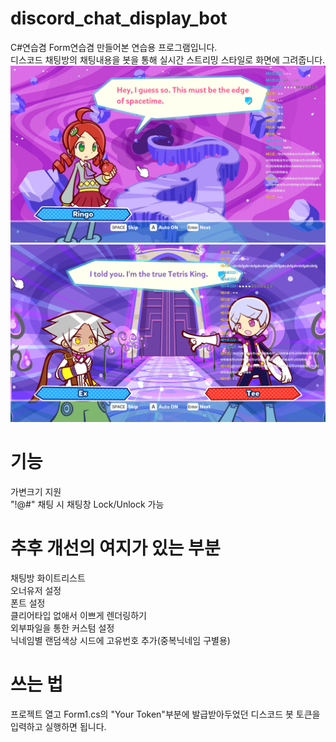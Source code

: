 # discord_chat_display_bot
C#연습겸 Form연습겸 만들어본 연습용 프로그램입니다. </br>
디스코드 채팅방의 채팅내용을 봇을 통해 실시간 스트리밍 스타일로 화면에 그려줍니다.
![이미지](https://github.com/politics-in-the-pond/discord_chat_display_bot/blob/photo/%EC%9D%B4%EB%AF%B8%EC%A7%80%206.png?raw=true)
![이미지](https://github.com/politics-in-the-pond/discord_chat_display_bot/blob/photo/%EC%9D%B4%EB%AF%B8%EC%A7%80%207.png)

# 기능
가변크기 지원 </br>
"!@#" 채팅 시 채팅창 Lock/Unlock 가능

# 추후 개선의 여지가 있는 부분
채팅방 화이트리스트 </br>
오너유저 설정 </br>
폰트 설정 </br>
클리어타입 없애서 이쁘게 렌더링하기 </br>
외부파일을 통한 커스텀 설정 </br>
닉네임별 랜덤색상 시드에 고유번호 추가(중복닉네임 구별용)

# 쓰는 법
프로젝트 열고 Form1.cs의 "Your Token"부분에 발급받아두었던 디스코드 봇 토큰을 입력하고 실행하면 됩니다.
